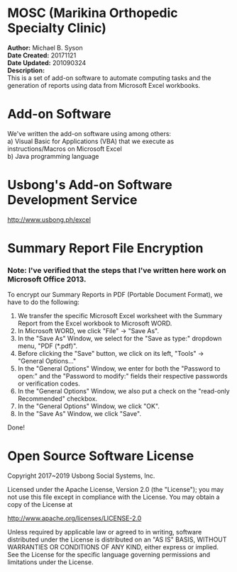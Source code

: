# MOSC (Marikina Orthopedic Specialty Clinic)
<b>Author:</b> Michael B. Syson</br>
<b>Date Created:</b> 20171121</br>
<b>Date Updated:</b> 201090324</br>
<b>Description:</b></br>
This is a set of add-on software to automate computing tasks and the generation of reports using data from Microsoft Excel workbooks.</br>

# Add-on Software
We've written the add-on software using among others:<br>
a) Visual Basic for Applications (VBA) that we execute as instructions/Macros on Microsoft Excel</br>
b) Java programming language

# Usbong's Add-on Software Development Service
http://www.usbong.ph/excel

# Summary Report File Encryption
### Note: I've verified that the steps that I've written here work on Microsoft Office 2013. 
To encrypt our Summary Reports in PDF (Portable Document Format), we have to do the following:</br>
1) We transfer the specific Microsoft Excel worksheet with the Summary Report from the Excel workbook to Microsoft WORD.</br>
2) In Microsoft WORD, we click "File" -> "Save As".</br>
3) In the "Save As" Window, we select for the "Save as type:" dropdown menu, "PDF (\*.pdf)".</br>
4) Before clicking the "Save" button, we click on its left, "Tools" -> "General Options..."</br>
5) In the "General Options" Window, we enter for both the "Password to open:" and the "Password to modify:" fields their respective passwords or verification codes.</br>
6) In the "General Options" Window, we also put a check on the "read-only Recommended" checkbox.</br>
7) In the "General Options" Window, we click "OK".</br>
8) In the "Save As" Window, we click "Save".</br>

Done!

# Open Source Software License
Copyright 2017~2019 Usbong Social Systems, Inc.

Licensed under the Apache License, Version 2.0 (the "License"); you may not use this file except in compliance with the License. You may obtain a copy of the License at

   http://www.apache.org/licenses/LICENSE-2.0
  
Unless required by applicable law or agreed to in writing, software distributed under the License is distributed on an "AS IS" BASIS, WITHOUT WARRANTIES OR CONDITIONS OF ANY KIND, either express or implied. See the License for the specific language governing permissions and limitations under the License.
